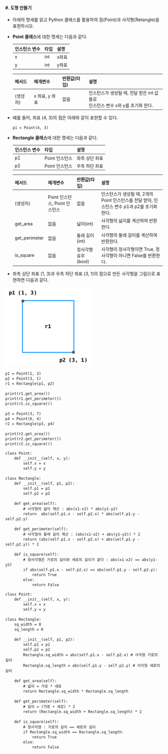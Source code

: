#### #. 도형 만들기

- 아래의 명세를 읽고 Python 클래스를 활용하여 점(Point)과 사각형(Retangle)을 표현하시오.



- **Point 클래스**에 대한 명세는 다음과 같다.

  | 인스턴스 변수 | 타입 | 설명  |
  | :------------ | ---- | ----- |
  | x             | int  | x좌표 |
  | y             | int  | y좌표 |

  | 메서드   | 매개변수       | 반환값(타입) | 설명                                                         |
  | -------- | -------------- | ------------ | ------------------------------------------------------------ |
  | (생성자) | x 좌표, y 좌표 | 없음         | 인스턴스가 생성될 때, 전달 받은 int 값들로 <br />인스턴스 변수 x와 y를 초기화 한다. |

- 예를 들어, 좌표 (4, 3)의 점은 아래와 같이 표현할 수 있다.

  ```
  p1 = Point(4, 3)
  ```

  

- **Rectangle 클래스**에 대한 명세는 다음과 같다.

  | 인스턴스 변수 | 타입           | 설명           |
  | :------------ | -------------- | -------------- |
  | p1            | Point 인스턴스 | 좌측 상단 좌표 |
  | p2            | Point 인스턴스 | 우측 하단 좌표 |

  | 메서드        | 매개변수                       | 반환값(타입)         | 설명                                                         |
  | ------------- | ------------------------------ | -------------------- | ------------------------------------------------------------ |
  | (생성자)      | Point 인스턴스, Point 인스턴스 | 없음                 | 인스턴스가 생성될 때, 2개의 Point 인스턴스를 전달 받아, 인스턴스 변수 p1과 p2를 초기화 한다. |
  | get_area      | 없음                           | 넓이(int)            | 사각형의 넓이를 계산하여 반환한다.                           |
  | get_perimeter | 없음                           | 둘레 길이 (int)      | 사각형의 둘레 길이를 계산하여 반환한다.                      |
  | is_square     | 없음                           | 정사각형 유무 (bool) | 사각형이 정사각형이면 True, 정사각형이 아니면 False를 반환한다. |

  

- 좌측 상단 좌표 (1, 3)과 우측 하단 좌표 (3, 1)의 점으로 만든 사각형을 그림으로 표현하면 다음과 같다.

![image-20220127151552374](workshop.assets/image-20220127151552374.png)

```
p1 = Point(1, 3)
p2 = Point(3, 1)
r1 = Rectangle(p1, p2)

print(r1.get_area())
print(r1.get_perimeter())
print(r1.is_square())

p3 = Point(3, 7)
p4 = Point(6, 4)
r2 = Rectangle(p3, p4)

print(r2.get_area())
print(r2.get_perimeter())
print(r2.is_square())
```

```
class Point:
    def __init__(self, x, y):
        self.x = x
        self.y = y

class Rectangle:
    def __init__(self, p1, p2):
        self.p1 = p1
        self.p2 = p2

    def get_area(self):
        # 사각형의 넓이 계산 : abs(x1-x2) * abs(y1-y2)
        return  abs(self.p1.x - self.p2.x) * abs(self.p1.y - self.p2.y)

    def get_perimeter(self):
        # 사각형의 둘레 길이 계산 : (abs(x1-x2) + abs(y1-y2)) * 2
        return (abs(self.p1.x - self.p2.x) + abs(self.p1.y - self.p2.y)) * 2

    def is_square(self):
        # 정사각형은 가로의 길이와 세로의 길이가 같다 : abs(x1-x2) == abs(y1-y2)
        if abs(self.p1.x - self.p2.x) == abs(self.p1.y - self.p2.y):
            return True
        else:
            return False
```

```
class Point:
    def __init__(self, x, y):
        self.x = x
        self.y = y

class Rectangle:
    sq_width = 0
    sq_length = 0

    def __init__(self, p1, p2):
        self.p1 = p1
        self.p2 = p2
        Rectangle.sq_width = abs(self.p1.x - self.p2.x) # 사각형 가로의 길이
        Rectangle.sq_length = abs(self.p1.y - self.p2.y) # 사각형 세로의 길이

    def get_area(self):
        # 넓이 = 가로 * 세로
        return Rectangle.sq_width * Rectangle.sq_length

    def get_perimeter(self):
        # 길이 = (가로 + 세로) * 2
        return (Rectangle.sq_width + Rectangle.sq_length) * 2

    def is_square(self):
        # 정사각형 : 가로의 길이 == 세로의 길이
        if Rectangle.sq_width == Rectangle.sq_length:
            return True
        else:
            return False
```

